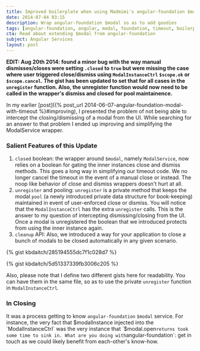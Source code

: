 ```yaml
---
title: Improved boilerplate when using Madmimi's angular-foundation $modal
date: 2014-07-04 03:15
description: Wrap angular-foundation $modal so as to add goodies
tags: [angular-foundation, angular, modal, foundation, timeout, boilerplate]
cta: Read about extending $modal from angular-foundation
subject: Angular Services
layout: post
---
```



**EDIT: Aug 20th 2014: found a minor bug with the way manual dismisses/closes were setting `.closed` to `true`
but were missing the case where user triggered close/dismiss using `ModalInstanceCtrl` `$scope.ok` or `$scope.cancel`. The gist has been updated to set that for all cases in the `unregister`
function. Also, the unregister function would now need to be called in the wrapper's dismiss and closed for pool maintainence.**

In my earlier [post]({% post_url 2014-06-07-angular-foundation-modal-with-timeout %}#improving), I presented the problem of not being able to intercept
the closing/dismissing of a modal from the UI. While searching for an answer to that problem I ended up improving and simplifying the ModalService wrapper.

### Salient Features of this Update ###

1. `closed` boolean: the wrapper around `$modal`, namely `ModalService`, now relies on a boolean for gating the inner instances close and dismiss methods. This goes a long way in simplifying our timeout code. We no longer cancel the timeout in the event of a manual close or instead. The noop like behavior of close and dismiss wrappers doesn't
hurt at all.
2. `unregister` and pooling: `unregister` is a private method that keeps the modal `pool` (a newly introduced private data structure for book-keeping) maintained in event of user-enforced close
or dismiss. You will notice that the `ModalInstanceCtrl` has the extra `unregister` calls. This is the answer to my question of intercepting dismissing/closing from the UI. Once a modal is unregistered the boolean that we introduced protects from using the inner instance again.
3. `cleanup` API: Also, we introduced a way for your application to close a bunch of modals to be closed automatically in any given scenario.

{% gist  kbdaitch/285194555dc7f1c028d7 %}

{% gist kbdaitch/5d51337339fb3006c205 %}

Also, please note that I define two different gists here for readability. You can have them in the same file, so as to use the private `unregister` function in `ModalInstanceCtrl`.

### In Closing ###
It was a process getting to know `angular-foundation` `$modal` service. For instance, the very fact that $modalInstance injected into the `ModalInstanceCtrl`
was the very instance that `$modal.open` returns took some time to sink in. What are you doing with `angular-foundation`: get in touch as we could likely benefit from each-other's
know-how.
 
